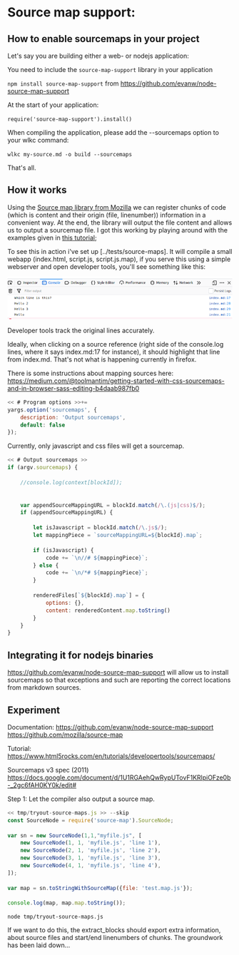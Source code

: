 # Source map support:

## How to enable sourcemaps in your project

Let's say you are building either a web- or nodejs application:

You need to include the `source-map-support` library in your application

`npm install source-map-support` from https://github.com/evanw/node-source-map-support

At the start of your application:

`require('source-map-support').install()`

When compiling the application, please add the --sourcemaps option to 
your wlkc command:

`wlkc my-source.md -o build --sourcemaps`

That's all.


## How it works

Using the [Source map library from Mozilla](https://github.com/mozilla/source-map)
we can register chunks of code (which is content and their origin (file, linenumber)) information in a convenient way. At the end, the library will output
the file content and allows us to output a sourcemap file. I got this working
by playing around with the examples given in [this tutorial](https://hacks.mozilla.org/2013/05/compiling-to-javascript-and-debugging-with-source-maps/);

To see this in action i've set up [../tests/source-maps]. It will compile a small webapp (index.html, script.js, script.js.map), if you serve this using a simple
webserver and open developer tools, you'll see something like this:

![](assets/2019-05-18-15-20-32.png)

Developer tools track the original lines accurately. 

Ideally, when clicking on a source reference (right side of the console.log lines, where it says index.md:17 for instance), it should highlight that line from index.md. That's not what is happening currently in firefox. 

There is some instructions about mapping sources here:
https://medium.com/@toolmantim/getting-started-with-css-sourcemaps-and-in-browser-sass-editing-b4daab987fb0


```js \
<< # Program options >>+=
yargs.option('sourcemaps', {
    description: 'Output sourcemaps',
    default: false
});
```

Currently, only javascript and css files will get a sourcemap.

```js \
<< # Output sourcemaps >> 
if (argv.sourcemaps) {

    //console.log(context[blockId]);


    var appendSourceMappingURL = blockId.match(/\.(js|css)$/);
    if (appendSourceMappingURL) {

        let isJavascript = blockId.match(/\.js$/);   
        let mappingPiece = `sourceMappingURL=${blockId}.map`;

        if (isJavascript) {
            code += `\n//# ${mappingPiece}`;
        } else {
            code += `\n/*# ${mappingPiece}`;
        }

        renderedFiles[`${blockId}.map`] = {
            options: {},
            content: renderedContent.map.toString()
        }
    }
}

```
## Integrating it for nodejs binaries

https://github.com/evanw/node-source-map-support will allow us to install 
sourcemaps so that exceptions and such are reporting the correct locations
from markdown sources.


## Experiment

Documentation: 
https://github.com/evanw/node-source-map-support
https://github.com/mozilla/source-map

Tutorial: 
https://www.html5rocks.com/en/tutorials/developertools/sourcemaps/

Sourcemaps v3 spec (2011)
https://docs.google.com/document/d/1U1RGAehQwRypUTovF1KRlpiOFze0b-_2gc6fAH0KY0k/edit#

Step 1: Let the compiler also output a source map.

```js \
<< tmp/tryout-source-maps.js >> --skip
const SourceNode = require('source-map').SourceNode;

var sn = new SourceNode(1,1,"myfile.js", [
    new SourceNode(1, 1, 'myfile.js', 'line 1'),
    new SourceNode(2, 1, 'myfile.js', 'line 2'),
    new SourceNode(3, 1, 'myfile.js', 'line 3'),
    new SourceNode(4, 1, 'myfile.js', 'line 4'),
]);

var map = sn.toStringWithSourceMap({file: 'test.map.js'});

console.log(map, map.map.toString());

```

```action << #tryout-sourcemaps >> --skip
node tmp/tryout-source-maps.js
```

If we want to do this, the extract_blocks should export extra information,
about source files and start/end linenumbers of chunks. The groundwork has
been laid down...
